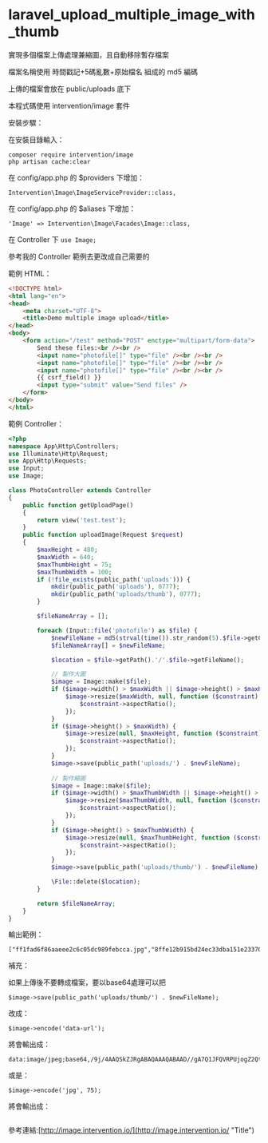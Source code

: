 # laravel_upload_multiple_image_with_thumb
實現多個檔案上傳處理兼縮圖，且自動移除暫存檔案

檔案名稱使用 時間戳記+5碼亂數+原始檔名 組成的 md5 編碼

上傳的檔案會放在 public/uploads 底下

本程式碼使用 intervention/image 套件

安裝步驟：

在安裝目錄輸入：
```
composer require intervention/image
php artisan cache:clear
```

在 config/app.php 的 $providers 下增加：

```
Intervention\Image\ImageServiceProvider::class,
```
在 config/app.php 的 $aliases 下增加：

```
'Image' => Intervention\Image\Facades\Image::class,
```

在 Controller 下 ```use Image;```

參考我的 Controller 範例去更改成自己需要的

範例 HTML：
```HTML
<!DOCTYPE html>
<html lang="en">
<head>
    <meta charset="UTF-8">
    <title>Demo multiple image upload</title>
</head>
<body>
    <form action="/test" method="POST" enctype="multipart/form-data">
        Send these files:<br /><br />
        <input name="photofile[]" type="file" /><br /><br />
        <input name="photofile[]" type="file" /><br /><br />
        <input name="photofile[]" type="file" /><br /><br />
        {{ csrf_field() }}
        <input type="submit" value="Send files" />
    </form>
</body>
</html>
```

範例 Controller：
```PHP
<?php
namespace App\Http\Controllers;
use Illuminate\Http\Request;
use App\Http\Requests;
use Input;
use Image;

class PhotoController extends Controller
{
    public function getUploadPage()
    {
        return view('test.test');
    }
    public function uploadImage(Request $request)
    {
        $maxHeight = 480;
        $maxWidth = 640;
        $maxThumbHeight = 75;
        $maxThumbWidth = 100;
        if (!file_exists(public_path('uploads'))) {
            mkdir(public_path('uploads'), 0777);
            mkdir(public_path('uploads/thumb'), 0777);
        }

        $fileNameArray = [];

        foreach (Input::file('photofile') as $file) {
            $newFileName = md5(strval(time()).str_random(5).$file->getClientOriginalName()).'.'.$file->getClientOriginalExtension();
            $fileNameArray[] = $newFileName;

            $location = $file->getPath().'/'.$file->getFileName();

            // 製作大圖
            $image = Image::make($file);
            if ($image->width() > $maxWidth || $image->height() > $maxHeight) {
                $image->resize($maxWidth, null, function ($constraint) {
                    $constraint->aspectRatio();
                });
            }
            if ($image->height() > $maxWidth) {
                $image->resize(null, $maxHeight, function ($constraint) {
                    $constraint->aspectRatio();
                });
            }
            $image->save(public_path('uploads/') . $newFileName);
            
            // 製作縮圖
            $image = Image::make($file);
            if ($image->width() > $maxThumbWidth || $image->height() > $maxThumbHeight) {
                $image->resize($maxThumbWidth, null, function ($constraint) {
                    $constraint->aspectRatio();
                });
            }
            if ($image->height() > $maxThumbWidth) {
                $image->resize(null, $maxThumbHeight, function ($constraint) {
                    $constraint->aspectRatio();
                });
            }
            $image->save(public_path('uploads/thumb/') . $newFileName);

            \File::delete($location);
        }

        return $fileNameArray;
    }
}

```

輸出範例：

```
["ff1fad6f86aaeee2c6c05dc989febcca.jpg","8ffe12b915bd24ec33dba151e233709a.jpg","5588216b4e19ffd58f8b343ef857c260.jpg"]
```

補充：

如果上傳後不要轉成檔案，要以base64處理可以把

```
$image->save(public_path('uploads/thumb/') . $newFileName);
```

改成：

```
$image->encode('data-url');
```

將會輸出成：

```
data:image/jpeg;base64,/9j/4AAQSkZJRgABAQAAAQABAAD//gA7Q1JFQVRPUjogZ2QtanBl
```

或是：

```
$image->encode('jpg', 75);
```

將會輸出成：

```
```

參考連結:[http://image.intervention.io/](http://image.intervention.io/ "Title")
